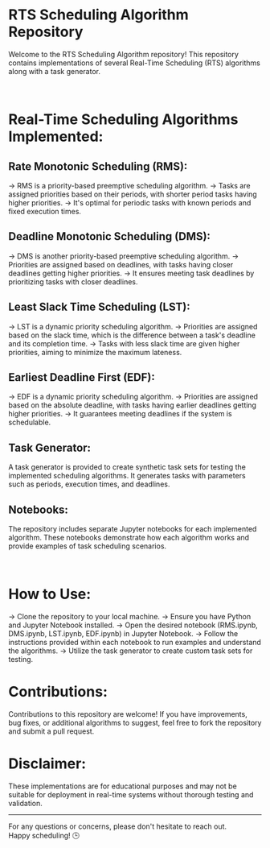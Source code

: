 # RTS Scheduling Algorithm Repository
Welcome to the RTS Scheduling Algorithm repository! This repository contains implementations of several Real-Time Scheduling (RTS) algorithms along with a task generator.


<br>

# Real-Time Scheduling Algorithms Implemented:

## Rate Monotonic Scheduling (RMS):
-> RMS is a priority-based preemptive scheduling algorithm.
-> Tasks are assigned priorities based on their periods, with shorter period tasks having higher priorities.
-> It's optimal for periodic tasks with known periods and fixed execution times.

## Deadline Monotonic Scheduling (DMS):
-> DMS is another priority-based preemptive scheduling algorithm.
-> Priorities are assigned based on deadlines, with tasks having closer deadlines getting higher priorities.
-> It ensures meeting task deadlines by prioritizing tasks with closer deadlines.

## Least Slack Time Scheduling (LST):
-> LST is a dynamic priority scheduling algorithm.
-> Priorities are assigned based on the slack time, which is the difference between a task's deadline and its completion time.
-> Tasks with less slack time are given higher priorities, aiming to minimize the maximum lateness.

## Earliest Deadline First (EDF):
-> EDF is a dynamic priority scheduling algorithm.
-> Priorities are assigned based on the absolute deadline, with tasks having earlier deadlines getting higher priorities.
-> It guarantees meeting deadlines if the system is schedulable.

## Task Generator:
A task generator is provided to create synthetic task sets for testing the implemented scheduling algorithms. It generates tasks with parameters such as periods, execution times, and deadlines.

## Notebooks:
The repository includes separate Jupyter notebooks for each implemented algorithm. These notebooks demonstrate how each algorithm works and provide examples of task scheduling scenarios.

<br>

# How to Use:
-> Clone the repository to your local machine.
-> Ensure you have Python and Jupyter Notebook installed.
-> Open the desired notebook (RMS.ipynb, DMS.ipynb, LST.ipynb, EDF.ipynb) in Jupyter Notebook.
-> Follow the instructions provided within each notebook to run examples and understand the algorithms.
-> Utilize the task generator to create custom task sets for testing.
<br>

# Contributions:
Contributions to this repository are welcome! If you have improvements, bug fixes, or additional algorithms to suggest, feel free to fork the repository and submit a pull request.
<br>

# Disclaimer:
These implementations are for educational purposes and may not be suitable for deployment in real-time systems without thorough testing and validation.

_________________________________________________________________

For any questions or concerns, please don't hesitate to reach out. <br>
Happy scheduling! 🕒
